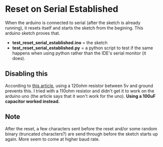 # Reset on Serial Established
When the arduino is connected to serial (after the sketch is already running), it resets itself and starts the sketch from the begining. This arduino sketch proves that.
 * **test_reset_serial_established.ino** = the sketch
 * **test_reset_serial_established.py** = a python script to test if the same happens when using python rather than the IDE's serial monitor (it does).

## Disabling this
According to [this article](http://playground.arduino.cc/Main/DisablingAutoResetOnSerialConnection), using a 120ohm resistor between 5v and ground prevents this. I tried with a 110ohm resistor and didn't get it to work on the arduino uno (the article says that it won't work for the uno). **Using a 100uF capacitor worked instead.**

## Note
After the reset, a few characters sent before the reset and/or some random binary (truncated characters?) are send through before the sketch starts up again. More seem to come at higher baud rate.
